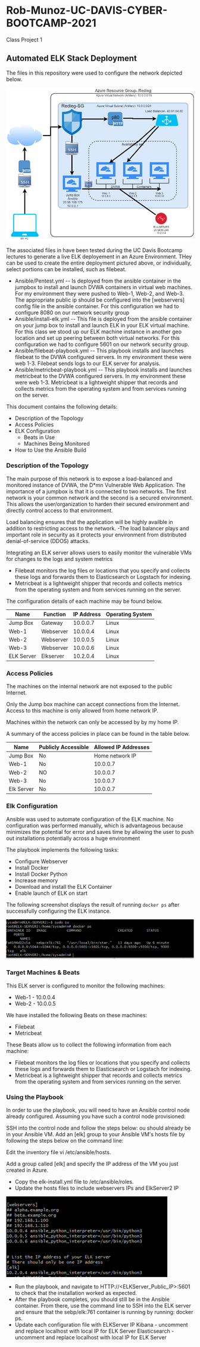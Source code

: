 # Rob-Munoz-UC-DAVIS-CYBER-BOOTCAMP-2021
Class Project 1
## Automated ELK Stack Deployment

The files in this repository were used to configure the network depicted below.

![Network Diagram](https://github.com/robmunoz1/Rob-Munoz-UC-DAVIS-CYBER-BOOTCAMP-2021/blob/main/Diagrams/_Rob%20Munoz_%20Cloud%20Secuirty.png?raw=true)

The associated files in have been tested during the UC Davis Bootcamp lectures to generate a live ELK deployement in an Azure Environment.  THey can be used to create the entire deployment pictured above, or individually, select portions can be installed, such as filebeat.

- Ansible/Pentest.yml -- Is deployed from the ansible container in the jumpbox to install and launch DVWA containers in virtual web machines.  For my environment they were pushed to Web-1, Web-2, and Web-3.  The appropriate public ip should be configured into the [webservers] config file in the ansible container.  For this configuration we had to configure 8080 on our network security group
- Ansible/install-elk.yml -- This file is deployed from the ansible container on your jump box to install and launch ELK in your ELK virtual machine.  For this class we stood up our ELK machine instance in another geo location and set up peering between both virtual networks.  For this configuration we had to configure 5601 on our network security group.
- Ansible/filebeat-playbook.yml -- This playbook installs and launches filebeat to the DVWA configured servers.  In my environment these were web 1-3.  Filebeat sends logs to our ELK server for analysis.
- Ansible/metricbeat-playbook.yml -- This playbook installs and launches metricbeat to the DVWA configured servers.  In my environment these were web 1-3.  Metricbeat is a lightweight shipper that records and collects metrics from the operating system and from services running on the server.

This document contains the following details: 
- Description of the Topology
- Access Policies
- ELK Configuration
  - Beats in Use
  - Machines Being Monitored
- How to Use the Ansible Build


### Description of the Topology

The main purpose of this network is to expose a load-balanced and monitored instance of DVWA, the D*mn Vulnerable Web Application. The importance of a jumpbox is that it is connected to two networks.  The first network is your common network and the second is a secured environment.  This allows the user/organization to harden their secured environment and directly control access to that environment.

Load balancing ensures that the application will be highly availble in addition to restricting access to the network.
-The load balancer plays and important role in security as it protects your environment from distributed denial-of-service (DDOS) attacks.

Integrating an ELK server allows users to easily monitor the vulnerable VMs for changes to the logs and system metrics
- Filebeat monitors the log files or locations that you specify and collects these logs and forwards them to Elasticsearch or Logstach for indexing.
- Metricbeat is a lightweight shipper that records and collects metrics from the operating system and from services running on the server.

The configuration details of each machine may be found below.

| Name     | Function | IP Address | Operating System |
|----------|----------|------------|------------------|
| Jump Box | Gateway  | 10.0.0.7   | Linux            |
| Web-1    | Webserver| 10.0.0.4   | Linux            |
| Web-2    | Webserver| 10.0.0.5   | Linux            |
| Web-3    | Webserver| 10.0.0.6   | Linux            |
| ELK Server| Elkserver|10.2.0.4   | Linux            |

### Access Policies

The machines on the internal network are not exposed to the public Internet. 

Only the Jump box machine can accept connections from the Internet. Access to this machine is only allowed from home network IP.

Machines within the network can only be accessed by by my home IP.

A summary of the access policies in place can be found in the table below.

| Name     | Publicly Accessible | Allowed IP Addresses |
|----------|---------------------|----------------------|
| Jump Box |        No           | Home network IP      |
| Web-1    |        No           | 10.0.0.7             |
| Web-2    |        NO           | 10.0.0.7             |
| Web-3    |        No           | 10.0.0.7             |
| Elk Server|        No           | 10.0.0.7             |

### Elk Configuration

Ansible was used to automate configuration of the ELK machine. No configuration was performed manually, which is advantageous because minimizes the potential for error and saves time by allowing the user to push out installations potentially across a huge environment

The playbook implements the following tasks:
- Configure Webserver
- Install Docker
- Install Docker Python
- Increase memory
- Download and install the ELK Container
- Enable launch of ELK on start

The following screenshot displays the result of running `docker ps` after successfully configuring the ELK instance.

![DOCKER PS](https://github.com/robmunoz1/Rob-Munoz-UC-DAVIS-CYBER-BOOTCAMP-2021/blob/main/Diagrams/DOCKER%20PS.PNG?raw=true)

### Target Machines & Beats
This ELK server is configured to monitor the following machines:
- Web-1 - 10.0.0.4
- Web-2 - 10.0.0.5

We have installed the following Beats on these machines:
- Filebeat
- Metricbeat

These Beats allow us to collect the following information from each machine:
- Filebeat monitors the log files or locations that you specify and collects these logs and forwards them to Elasticsearch or Logstach for indexing.
- Metricbeat is a lightweight shipper that records and collects metrics from the operating system and from services running on the server.

### Using the Playbook
In order to use the playbook, you will need to have an Ansible control node already configured. Assuming you have such a control node provisioned: 

SSH into the control node and follow the steps below:
ou should already be in your Ansible VM. Add an [elk] group to your Ansible VM's hosts file by following the steps below on the command line:


Edit the inventory file vi /etc/ansible/hosts.


Add a group called [elk] and specify the IP address of the VM you just created in Azure.
- Copy the elk-install.yml file to /etc/ansible/roles.
- Update the hosts files to include webservers IPs and ElkServer2 IP

![WebServers](https://github.com/robmunoz1/Rob-Munoz-UC-DAVIS-CYBER-BOOTCAMP-2021/blob/main/Diagrams/webservers.PNG?raw=true)
- Run the playbook, and navigate to HTTP://<ELKServer_Public_IP>:5601 to check that the installation worked as expected.
- After the playbook completes, you should still be in the Ansible container. From there, use the command line to SSH into the ELK server and ensure that the sebp/elk:761 container is running by running: docker ps.
- Update each configuration file with ELKServer IP
Kibana - uncomment and replace localhost with local IP for ELK Server
Elasticsearch - uncomment and replace localhost with local IP for ELK Server

